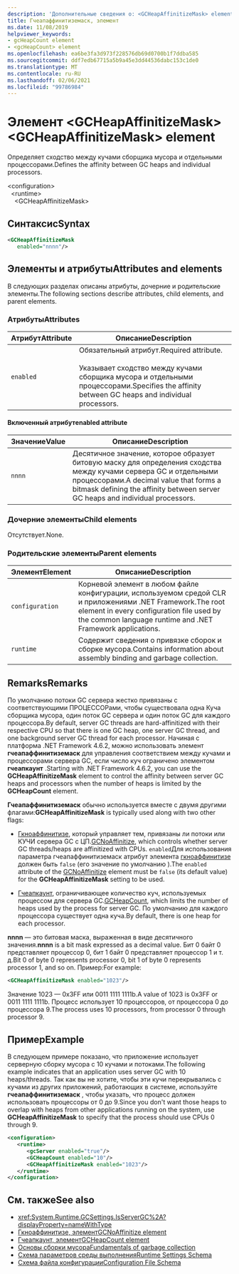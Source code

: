 ```yaml
---
description: 'Дополнительные сведения о: <GCHeapAffinitizeMask> element'
title: Гчеапаффинитиземаск, элемент
ms.date: 11/08/2019
helpviewer_keywords:
- gcHeapCount element
- <gcHeapCount> element
ms.openlocfilehash: ea6be3fa3d973f228576db69d0700b1f7ddba585
ms.sourcegitcommit: ddf7edb67715a5b9a45e3dd44536dabc153c1de0
ms.translationtype: MT
ms.contentlocale: ru-RU
ms.lasthandoff: 02/06/2021
ms.locfileid: "99786984"
---
```

# <a name="gcheapaffinitizemask-element"></a><span data-ttu-id="16037-103">Элемент \<GCHeapAffinitizeMask></span><span class="sxs-lookup"><span data-stu-id="16037-103">\<GCHeapAffinitizeMask> element</span></span>

<span data-ttu-id="16037-104">Определяет сходство между кучами сборщика мусора и отдельными процессорами.</span><span class="sxs-lookup"><span data-stu-id="16037-104">Defines the affinity between GC heaps and individual processors.</span></span>

\<configuration>\
&nbsp;&nbsp;\<runtime>\
&nbsp;&nbsp;&nbsp;&nbsp;\<GCHeapAffinitizeMask>

## <a name="syntax"></a><span data-ttu-id="16037-105">Синтаксис</span><span class="sxs-lookup"><span data-stu-id="16037-105">Syntax</span></span>

```xml
<GCHeapAffinitizeMask
   enabled="nnnn"/>
```

## <a name="attributes-and-elements"></a><span data-ttu-id="16037-106">Элементы и атрибуты</span><span class="sxs-lookup"><span data-stu-id="16037-106">Attributes and elements</span></span>

<span data-ttu-id="16037-107">В следующих разделах описаны атрибуты, дочерние и родительские элементы.</span><span class="sxs-lookup"><span data-stu-id="16037-107">The following sections describe attributes, child elements, and parent elements.</span></span>

### <a name="attributes"></a><span data-ttu-id="16037-108">Атрибуты</span><span class="sxs-lookup"><span data-stu-id="16037-108">Attributes</span></span>

|<span data-ttu-id="16037-109">Атрибут</span><span class="sxs-lookup"><span data-stu-id="16037-109">Attribute</span></span>|<span data-ttu-id="16037-110">Описание</span><span class="sxs-lookup"><span data-stu-id="16037-110">Description</span></span>|
|---------------|-----------------|
|`enabled`|<span data-ttu-id="16037-111">Обязательный атрибут.</span><span class="sxs-lookup"><span data-stu-id="16037-111">Required attribute.</span></span><br /><br /><span data-ttu-id="16037-112">Указывает сходство между кучами сборщика мусора и отдельными процессорами.</span><span class="sxs-lookup"><span data-stu-id="16037-112">Specifies the affinity between GC heaps and individual processors.</span></span> |

#### <a name="enabled-attribute"></a><span data-ttu-id="16037-113">Включенный атрибут</span><span class="sxs-lookup"><span data-stu-id="16037-113">enabled attribute</span></span>

|<span data-ttu-id="16037-114">Значение</span><span class="sxs-lookup"><span data-stu-id="16037-114">Value</span></span>|<span data-ttu-id="16037-115">Описание</span><span class="sxs-lookup"><span data-stu-id="16037-115">Description</span></span>|
|-----------|-----------------|
|`nnnn`|<span data-ttu-id="16037-116">Десятичное значение, которое образует битовую маску для определения сходства между кучами сервера GC и отдельными процессорами.</span><span class="sxs-lookup"><span data-stu-id="16037-116">A decimal value that forms a bitmask defining the affinity between server GC heaps and individual processors.</span></span> |

### <a name="child-elements"></a><span data-ttu-id="16037-117">Дочерние элементы</span><span class="sxs-lookup"><span data-stu-id="16037-117">Child elements</span></span>

<span data-ttu-id="16037-118">Отсутствует.</span><span class="sxs-lookup"><span data-stu-id="16037-118">None.</span></span>

### <a name="parent-elements"></a><span data-ttu-id="16037-119">Родительские элементы</span><span class="sxs-lookup"><span data-stu-id="16037-119">Parent elements</span></span>

|<span data-ttu-id="16037-120">Элемент</span><span class="sxs-lookup"><span data-stu-id="16037-120">Element</span></span>|<span data-ttu-id="16037-121">Описание</span><span class="sxs-lookup"><span data-stu-id="16037-121">Description</span></span>|
|-------------|-----------------|
|`configuration`|<span data-ttu-id="16037-122">Корневой элемент в любом файле конфигурации, используемом средой CLR и приложениями .NET Framework.</span><span class="sxs-lookup"><span data-stu-id="16037-122">The root element in every configuration file used by the common language runtime and .NET Framework applications.</span></span>|
|`runtime`|<span data-ttu-id="16037-123">Содержит сведения о привязке сборок и сборке мусора.</span><span class="sxs-lookup"><span data-stu-id="16037-123">Contains information about assembly binding and garbage collection.</span></span>|

## <a name="remarks"></a><span data-ttu-id="16037-124">Remarks</span><span class="sxs-lookup"><span data-stu-id="16037-124">Remarks</span></span>

<span data-ttu-id="16037-125">По умолчанию потоки GC сервера жестко привязаны с соответствующими ПРОЦЕССОРами, чтобы существовала одна Куча сборщика мусора, один поток GC сервера и один поток GC для каждого процессора.</span><span class="sxs-lookup"><span data-stu-id="16037-125">By default, server GC threads are hard-affinitized with their respective CPU so that there is one GC heap, one server GC thread, and one background server GC thread for each processor.</span></span> <span data-ttu-id="16037-126">Начиная с платформа .NET Framework 4.6.2, можно использовать элемент **гчеапаффинитиземаск** для управления соответствием между кучами и процессорами сервера GC, если число куч ограничено элементом **гчеапкаунт** .</span><span class="sxs-lookup"><span data-stu-id="16037-126">Starting with .NET Framework 4.6.2, you can use the **GCHeapAffinitizeMask** element to control the affinity between server GC heaps and processors when the number of heaps is limited by the **GCHeapCount** element.</span></span>

<span data-ttu-id="16037-127">**Гчеапаффинитиземаск** обычно используется вместе с двумя другими флагами:</span><span class="sxs-lookup"><span data-stu-id="16037-127">**GCHeapAffinitizeMask** is typically used along with two other flags:</span></span>

- <span data-ttu-id="16037-128">[Гкноаффинитизе](gcnoaffinitize-element.md), который управляет тем, привязаны ли потоки или КУЧИ сервера GC с ЦП.</span><span class="sxs-lookup"><span data-stu-id="16037-128">[GCNoAffinitize](gcnoaffinitize-element.md), which controls whether server GC threads/heaps are affinitized with CPUs.</span></span> <span data-ttu-id="16037-129">`enabled`Для использования параметра гчеапаффинитиземаск атрибут элемента [гкноаффинитизе](gcnoaffinitize-element.md) должен быть `false` (его значение по умолчанию  ).</span><span class="sxs-lookup"><span data-stu-id="16037-129">The `enabled` attribute of the [GCNoAffinitize](gcnoaffinitize-element.md) element must be `false` (its default value) for the **GCHeapAffinitizeMask** setting to be used.</span></span>

- <span data-ttu-id="16037-130">[Гчеапкаунт](gcheapcount-element.md), ограничивающее количество куч, используемых процессом для сервера GC.</span><span class="sxs-lookup"><span data-stu-id="16037-130">[GCHeapCount](gcheapcount-element.md), which limits the number of heaps used by the process for server GC.</span></span> <span data-ttu-id="16037-131">По умолчанию для каждого процессора существует одна куча.</span><span class="sxs-lookup"><span data-stu-id="16037-131">By default, there is one heap for each processor.</span></span>

<span data-ttu-id="16037-132">**nnnn** — это битовая маска, выраженная в виде десятичного значения.</span><span class="sxs-lookup"><span data-stu-id="16037-132">**nnnn** is a bit mask expressed as a decimal value.</span></span> <span data-ttu-id="16037-133">Бит 0 байт 0 представляет процессор 0, бит 1 байт 0 представляет процессор 1 и т. д.</span><span class="sxs-lookup"><span data-stu-id="16037-133">Bit 0 of byte 0 represents processor 0, bit 1 of byte 0 represents processor 1, and so on.</span></span> <span data-ttu-id="16037-134">Пример:</span><span class="sxs-lookup"><span data-stu-id="16037-134">For example:</span></span>

```xml
<GCHeapAffinitizeMask enabled="1023"/>
```

<span data-ttu-id="16037-135">Значение 1023 — 0x3FF или 0011 1111 1111b.</span><span class="sxs-lookup"><span data-stu-id="16037-135">A value of 1023 is 0x3FF or 0011 1111 1111b.</span></span> <span data-ttu-id="16037-136">Процесс использует 10 процессоров, от процессора 0 до процессора 9.</span><span class="sxs-lookup"><span data-stu-id="16037-136">The process uses 10 processors, from processor 0 through processor 9.</span></span>

## <a name="example"></a><span data-ttu-id="16037-137">Пример</span><span class="sxs-lookup"><span data-stu-id="16037-137">Example</span></span>

<span data-ttu-id="16037-138">В следующем примере показано, что приложение использует серверную сборку мусора с 10 кучами и потоками.</span><span class="sxs-lookup"><span data-stu-id="16037-138">The following example indicates that an application uses server GC with 10 heaps/threads.</span></span> <span data-ttu-id="16037-139">Так как вы не хотите, чтобы эти кучи перекрывались с кучами из других приложений, работающих в системе, используйте **гчеапаффинитиземаск** , чтобы указать, что процесс должен использовать процессоры от 0 до 9.</span><span class="sxs-lookup"><span data-stu-id="16037-139">Since you don't want those heaps to overlap with heaps from other applications running on the system, use **GCHeapAffinitizeMask** to specify that the process should use CPUs 0 through 9.</span></span>

```xml
<configuration>
   <runtime>
      <gcServer enabled="true"/>
      <GCHeapCount enabled="10"/>
      <GCHeapAffinitizeMask enabled="1023"/>
   </runtime>
</configuration>
```

## <a name="see-also"></a><span data-ttu-id="16037-140">См. также</span><span class="sxs-lookup"><span data-stu-id="16037-140">See also</span></span>

- <xref:System.Runtime.GCSettings.IsServerGC%2A?displayProperty=nameWithType>
- [<span data-ttu-id="16037-141">Гкноаффинитизе, элемент</span><span class="sxs-lookup"><span data-stu-id="16037-141">GCNoAffinitize element</span></span>](gcnoaffinitize-element.md)
- [<span data-ttu-id="16037-142">Гчеапкаунт, элемент</span><span class="sxs-lookup"><span data-stu-id="16037-142">GCHeapCount element</span></span>](gcheapcount-element.md)
- [<span data-ttu-id="16037-143">Основы сборки мусора</span><span class="sxs-lookup"><span data-stu-id="16037-143">Fundamentals of garbage collection</span></span>](../../../../standard/garbage-collection/fundamentals.md)
- [<span data-ttu-id="16037-144">Схема параметров среды выполнения</span><span class="sxs-lookup"><span data-stu-id="16037-144">Runtime Settings Schema</span></span>](index.md)
- [<span data-ttu-id="16037-145">Схема файла конфигурации</span><span class="sxs-lookup"><span data-stu-id="16037-145">Configuration File Schema</span></span>](../index.md)
